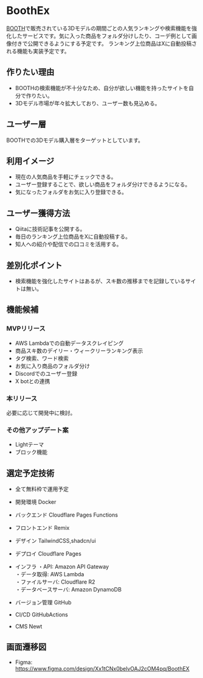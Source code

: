 # BoothEx

[BOOTH](https://booth.pm/ja)で販売されている3Dモデルの期間ごとの人気ランキングや検索機能を強化したサービスです。気に入った商品をフォルダ分けしたり、コーデ例として画像付きで公開できるようにする予定です。
ランキング上位商品はXに自動投稿される機能も実装予定です。

## 作りたい理由

- BOOTHの検索機能が不十分なため、自分が欲しい機能を持ったサイトを自分で作りたい。
- 3Dモデル市場が年々拡大しており、ユーザー数も見込める。

## ユーザー層

BOOTHでの3Dモデル購入層をターゲットとしています。

## 利用イメージ

- 現在の人気商品を手軽にチェックできる。
- ユーザー登録することで、欲しい商品をフォルダ分けできるようになる。
- 気になったフォルダをお気に入り登録できる。

## ユーザー獲得方法

- Qiitaに技術記事を公開する。
- 毎日のランキング上位商品をXに自動投稿する。
- 知人への紹介や配信での口コミを活用する。

## 差別化ポイント

- 検索機能を強化したサイトはあるが、スキ数の推移までを記録しているサイトは無い。

## 機能候補

### MVPリリース
- AWS Lambdaでの自動データスクレイピング
- 商品スキ数のデイリー・ウィークリーランキング表示
- タグ検索、ワード検索
- お気に入り商品のフォルダ分け
- Discordでのユーザー登録
- X botとの連携

### 本リリース
必要に応じて開発中に検討。

### その他アップデート案
- Lightテーマ
- ブロック機能

## 選定予定技術
- 全て無料枠で運用予定

- 開発環境 Docker
- バックエンド Cloudflare Pages Functions
- フロントエンド Remix
- デザイン TailwindCSS,shadcn/ui
- デプロイ Cloudflare Pages
- インフラ
   ・API: Amazon API Gateway  
   ・データ取得: AWS Lambda  
   ・ファイルサーバ: Cloudflare R2  
   ・データベースサーバ: Amazon DynamoDB  
- バージョン管理 GitHub
- CI/CD GitHubActions
- CMS Newt

## 画面遷移図
- Figma: https://www.figma.com/design/Xx1tCNx0belvOAJ2cOM4pq/BoothEX